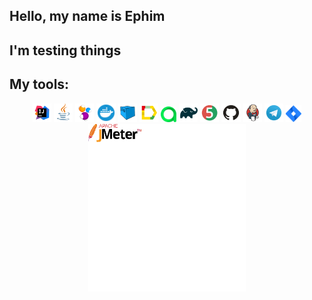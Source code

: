 ## Hello, my name is Ephim
## I'm testing things

## My tools:
<p align="center">
<img width="6%" title="IntelliJ IDEA" src="logos/Intelij_IDEA.svg">
<img width="6%" title="Java" src="logos/Java.svg">
<img width="6%" title="Selenide" src="logos/Selenide.svg">
  <img width="6%" title="Docker" src="logos/Docker.svg">
<img width="6%" title="Selenoid" src="logos/Selenoid.svg">
<img width="6%" title="Allure Report" src="logos/Allure_Report.svg">
<img width="5%" title="Allure TestOps" src="logos/AllureTestOps.svg">
<img width="6%" title="Gradle" src="logos/Gradle.svg">
<img width="6%" title="JUnit5" src="logos/JUnit5.svg">
<img width="6%" title="GitHub" src="logos/GitHub.svg">
<img width="6%" title="Jenkins" src="logos/Jenkins.svg">
<img width="6%" title="Telegram" src="logos/Telegram.svg">
<img width="5%" title="Jira" src="logos/Jira.svg">
<img width="50%" title="Apache JMeter" src="logos/JMeter.svg">
</p>
<!--
**EphimSh/EphimSh** is a ✨ _special_ ✨ repository because its `README.md` (this file) appears on your GitHub profile.

Here are some ideas to get you started:

- 🔭 I’m currently working on ...
- 🌱 I’m currently learning ...
- 👯 I’m looking to collaborate on ...
- 🤔 I’m looking for help with ...
- 💬 Ask me about ...
- 📫 How to reach me: ...
- 😄 Pronouns: ...
- ⚡ Fun fact: ...
-->
